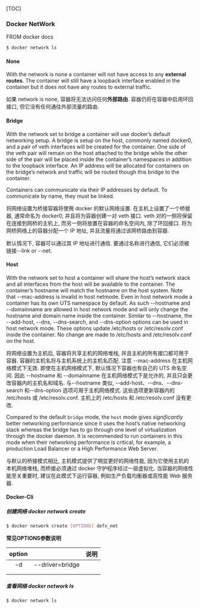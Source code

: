 [TOC]

### Docker NetWork

FROM docker docs

~~~bash
$ docker network ls
~~~

#### None

With the network is none a container will not have access to any **external routes**. The container will still have a loopback interface enabled in the container but it does not have any routes to external traffic.

如果 network is none, 容器将无法访问任何**外部路由**. 容器仍将在容器中启用环回接口, 但它没有任何通往外部流量的路由. 

#### Bridge

With the network set to bridge a container will use docker’s default networking setup. A bridge is setup on the host, commonly named docker0, and a pair of veth interfaces will be created for the container. One side of the veth pair will remain on the host attached to the bridge while the other side of the pair will be placed inside the container’s namespaces in addition to the loopback interface. An IP address will be allocated for containers on the bridge’s network and traffic will be routed though this bridge to the container.

Containers can communicate via their IP addresses by default. To communicate by name, they must be linked.

将网络设置为桥接容器将使用 docker 的默认网络设置.  在主机上设置了一个桥接器, 通常命名为 docker0, 并且将为容器创建一对 veth 接口.  veth 对的一侧将保留在连接到网桥的主机上, 而另一侧将放置在容器的命名空间内, 除了环回接口.  将为网桥网络上的容器分配一个 IP 地址, 并且流量将通过该网桥路由到容器. 

默认情况下, 容器可以通过其 IP 地址进行通信.  要通过名称进行通信, 它们必须被链接--link or --net. 

#### Host

With the network set to host a container will share the host’s network stack and all interfaces from the host will be available to the container. The container’s hostname will match the hostname on the host system. Note that --mac-address is invalid in host netmode. Even in host network mode a container has its own UTS namespace by default. As such --hostname and --domainname are allowed in host network mode and will only change the hostname and domain name inside the container. Similar to --hostname, the --add-host, --dns, --dns-search, and --dns-option options can be used in host network mode. These options update /etc/hosts or /etc/resolv.conf inside the container. No change are made to /etc/hosts and /etc/resolv.conf on the host.

将网络设置为主机后, 容器将共享主机的网络堆栈, 并且主机的所有接口都可用于容器.  容器的主机名将与主机系统上的主机名匹配.  注意 --mac-address 在主机网络模式下无效.  即使在主机网络模式下, 默认情况下容器也有自己的 UTS 命名空间.  因此 --hostname 和 --domainname 在主机网络模式下是允许的, 并且只会更改容器内的主机名和域名.  与--hostname 类似, --add-host、--dns、--dns-search 和--dns-option 选项可用于主机网络模式.  这些选项更新容器内的 /etc/hosts 或 /etc/resolv.conf.  主机上的 /etc/hosts 和 /etc/resolv.conf 没有更改. 

Compared to the default `bridge` mode, the `host` mode gives *significantly* better networking performance since it uses the host’s native networking stack whereas the bridge has to go through one level of virtualization through the docker daemon. It is recommended to run containers in this mode when their networking performance is critical, for example, a production Load Balancer or a High Performance Web Server.

与默认的桥接模式相比,  主机模式提供了明显更好的网络性能,  因为它使用主机的本机网络堆栈,  而桥接必须通过 docker 守护程序经过一层虚拟化. 当容器的网络性能至关重要时,  建议在此模式下运行容器,  例如生产负载均衡器或高性能 Web 服务器. 

#### Docker-Cli

##### 创建网络	docker network create

~~~bash
$ docker network create [OPTIONS] defx_net
~~~

**常见OPTIONS参数说明**

| option |                 | 说明 |
| :----: | --------------- | :--: |
|   -d   | --driver=bridge |      |
|        |                 |      |
|        |                 |      |

##### 查看网络	docker network ls

~~~bash
$ docker network ls
~~~

